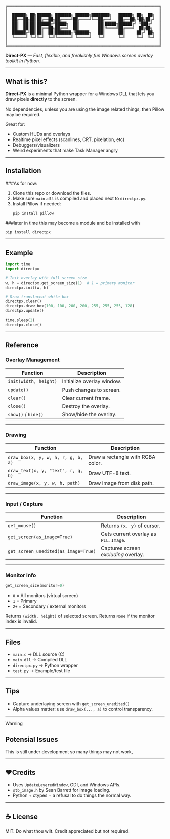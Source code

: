 ```

╔═══════════════════════════════════════════════════════════════════╗
║                                                                   ║
║  ██████╗ ██╗██████╗ ███████╗ ██████╗████████╗   ██████╗ ██╗  ██╗  ║
║  ██╔══██╗██║██╔══██╗██╔════╝██╔════╝╚══██╔══╝   ██╔══██╗╚██╗██╔╝  ║
║  ██║  ██║██║██████╔╝█████╗  ██║        ██║█████╗██████╔╝ ╚███╔╝   ║
║  ██║  ██║██║██╔══██╗██╔══╝  ██║        ██║╚════╝██╔═══╝  ██╔██╗   ║
║  ██████╔╝██║██║  ██║███████╗╚██████╗   ██║      ██║     ██╔╝ ██╗  ║
║  ╚═════╝ ╚═╝╚═╝  ╚═╝╚══════╝ ╚═════╝   ╚═╝      ╚═╝     ╚═╝  ╚═╝  ║
║                                                                   ║
╚═══════════════════════════════════════════════════════════════════╝

```

**Direct-PX** — *Fast, flexible, and freakishly fun Windows screen overlay toolkit in Python.*

---

## What is this?

**Direct-PX** is a minimal Python wrapper for a Windows DLL that lets you draw pixels **directly** to the screen.

No dependencies, unless you are using the image related things, then Pillow may be required.

Great for:
- Custom HUDs and overlays
- Realtime pixel effects (scanlines, CRT, pixelation, etc)
- Debuggers/visualizers
- Weird experiments that make Task Manager angry

---

## Installation
###As for now:
1. Clone this repo or download the files.
2. Make sure `main.dll` is compiled and placed next to `directpx.py`.
3. Install Pillow if needed:  
   ```bash
   pip install pillow
   ```
###later in time this may become a module and be installed with

   ```bash
   pip install directpx
   ```
---

## Example

```python
import time
import directpx

# Init overlay with full screen size
w, h = directpx.get_screen_size(1)  # 1 = primary monitor
directpx.init(w, h)

# Draw translucent white box
directpx.clear()
directpx.draw_box(100, 100, 200, 200, 255, 255, 255, 128)
directpx.update()

time.sleep(2)
directpx.close()
```

---

## Reference

### Overlay Management
| Function | Description |
|---------|-------------|
| `init(width, height)` | Initialize overlay window. |
| `update()` | Push changes to screen. |
| `clear()` | Clear current frame. |
| `close()` | Destroy the overlay. |
| `show()` / `hide()` | Show/hide the overlay. |

---

### Drawing
| Function | Description |
|---------|-------------|
| `draw_box(x, y, w, h, r, g, b, a)` | Draw a rectangle with RGBA color. |
| `draw_text(x, y, "text", r, g, b)` | Draw UTF-8 text. |
| `draw_image(x, y, w, h, path)` | Draw image from disk path. |

---

### Input / Capture
| Function | Description |
|---------|-------------|
| `get_mouse()` | Returns `(x, y)` of cursor. |
| `get_screen(as_image=True)` | Gets current overlay as `PIL.Image`. |
| `get_screen_unedited(as_image=True)` | Captures screen *excluding* overlay. |

---

### Monitor Info
```python
get_screen_size(monitor=0)
```

- `0` = All monitors (virtual screen)
- `1` = Primary
- `2+` = Secondary / external monitors

Returns `(width, height)` of selected screen. Returns `None` if the monitor index is invalid.

---

## Files

- `main.c` → DLL source (C)
- `main.dll` → Compiled DLL
- `directpx.py` → Python wrapper
- `test.py` → Example/test file

---

## Tips

- Capture underlaying screen with `get_screen_unedited()`
- Alpha values matter: use `draw_box(..., a)` to control transparency.

---
>[!Warning]
>## Potensial Issues
>This is still under development so many things may not work,

---

## ❤Credits

- Uses `UpdateLayeredWindow`, GDI, and Windows APIs.
- `stb_image.h` by Sean Barrett for image loading.
- Python + ctypes + a refusal to do things the normal way.

---

## ☕ License

MIT. Do what thou wilt. Credit appreciated but not required.
